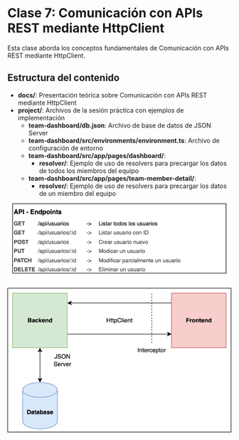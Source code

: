 # Clase 7: Comunicación con APIs REST mediante HttpClient

Esta clase aborda los conceptos fundamentales de Comunicación con APIs REST mediante HttpClient.

## Estructura del contenido

- **docs/**: Presentación teórica sobre Comunicación con APIs REST mediante HttpClient
- **project/**: Archivos de la sesión práctica con ejemplos de implementación
  - **team-dashboard/db.json**: Archivo de base de datos de JSON Server
  - **team-dashboard/src/environments/environment.ts**: Archivo de configuración de entorno
  - **team-dashboard/src/app/pages/dashboard/**:
    - **resolver/**: Ejemplo de uso de resolvers para precargar los datos de todos los miembros del equipo
  - **team-dashboard/src/app/pages/team-member-detail/**:
    - **resolver/**: Ejemplo de uso de resolvers para precargar los datos de un miembro del equipo

![injector](./docs/assets/json-server.png)
